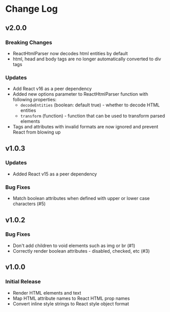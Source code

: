 # Change Log

## v2.0.0
### Breaking Changes
- ReactHtmlParser now decodes html entities by default
- html, head and body tags are no longer automatically converted to div tags
### Updates
- Add React v16 as a peer dependency
- Added new options parameter to ReactHtmlParser function with following properties:
  - `decodeEntities` (boolean: default true) - whether to decode HTML entities
  - `transform` (function) - function that can be used to transform parsed elements
- Tags and attributes with invalid formats are now ignored and prevent React from blowing up

## v1.0.3
### Updates
- Added React v15 as a peer dependency
### Bug Fixes
- Match boolean attributes when defined with upper or lower case characters (#5)

## v1.0.2
### Bug Fixes
- Don't add children to void elements such as img or br (#1)
- Correctly render boolean attributes - disabled, checked, etc (#3)

## v1.0.0
### Initial Release
- Render HTML elements and text
- Map HTML attribute names to React HTML prop names
- Convert inline style strings to React style object format